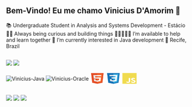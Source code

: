  ## Bem-Vindo! Eu me chamo Vinicius D'Amorim 👋
📚 Undergraduate Student in Analysis and Systems Development - Estácio
🕵️‍♀️ Always being curious and building things
👩🏿‍🤝‍🧑🏾 I’m available to help and learn together
🔭 I’m currently interested in Java development
📍 Recife, Brazil
## 
 
 
<div>
<img height = "180em" src ="https://github-readme-stats.vercel.app/api?username=viniciusadamorim&show_icons=true&theme=radical" />
<img height ="180em" src = "https://github-readme-stats.vercel.app/api/top-langs/?username=viniciusadamorim&show_icons=true&theme=radical"/>
</div>

<div style="display: inline_block"><br>
  <img align="center" alt="Vinicius-Java" height="30" width="40" src="https://cdn.jsdelivr.net/gh/devicons/devicon/icons/java/java-plain-wordmark.svg"/>
  <img align="center" alt="Vinicius-Oracle" height="30" width="40" src="https://cdn.jsdelivr.net/gh/devicons/devicon/icons/oracle/oracle-original.svg"/>
  <img align="center" alt="Vinicius-HTML" height="30" width="40" src="https://raw.githubusercontent.com/devicons/devicon/master/icons/html5/html5-original.svg">
  <img align="center" alt="Vinicius-CSS" height="30" width="40" src="https://raw.githubusercontent.com/devicons/devicon/master/icons/css3/css3-original.svg">
  <img align="center" alt="Vinicius-Js" height="30" width="40" src="https://raw.githubusercontent.com/devicons/devicon/master/icons/javascript/javascript-plain.svg">
</div>
  
  ##
 
<div> 
 <a href="https://discord.gg/wagxzStdcR" target="_blank"><img src="https://img.shields.io/badge/Discord-7289DA?style=for-the-badge&logo=discord&logoColor=white" target="_blank"></a> 
  <a href = "mailto:viniciusadamorim@gmail.com"><img src="https://img.shields.io/badge/-Gmail-%23333?style=for-the-badge&logo=gmail&logoColor=white" target="_blank"></a>
  <a href="https://www.linkedin.com/in/viniciusdamorim/" target="_blank"><img src="https://img.shields.io/badge/-LinkedIn-%230077B5?style=for-the-badge&logo=linkedin&logoColor=white" target="_blank"></a> 
</div>
